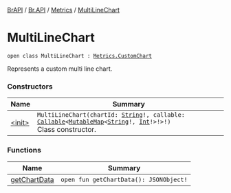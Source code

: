 [BrAPI](../../../index.md) / [Br.API](../../index.md) / [Metrics](../index.md) / [MultiLineChart](./index.md)

# MultiLineChart

`open class MultiLineChart : `[`Metrics.CustomChart`](../-custom-chart/index.md)

Represents a custom multi line chart.

### Constructors

| Name | Summary |
|---|---|
| [&lt;init&gt;](-init-.md) | `MultiLineChart(chartId: `[`String`](https://kotlinlang.org/api/latest/jvm/stdlib/kotlin/-string/index.html)`!, callable: `[`Callable`](https://docs.oracle.com/javase/8/docs/api/java/util/concurrent/Callable.html)`<`[`MutableMap`](https://kotlinlang.org/api/latest/jvm/stdlib/kotlin.collections/-mutable-map/index.html)`<`[`String`](https://kotlinlang.org/api/latest/jvm/stdlib/kotlin/-string/index.html)`!, `[`Int`](https://kotlinlang.org/api/latest/jvm/stdlib/kotlin/-int/index.html)`!>!>!)`<br>Class constructor. |

### Functions

| Name | Summary |
|---|---|
| [getChartData](get-chart-data.md) | `open fun getChartData(): JSONObject!` |
